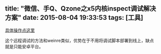 title: "微信、手Q、Qzone之x5内核inspect调试解决方案"
date: 2015-08-04 19:33:53
tags: [工具]
---

[具体操作点这里](http://bbs.mb.qq.com/thread-243399-1-1.html?pid=313743&fid=93)

这个远程调试的方法和weinre类似，优势在于不用将调试脚本部署到线上，缺点就是只能安卓平台。
